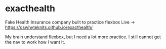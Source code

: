 # exacthealth
Fake Health Insurance company built to practice flexbox
Live -> https://oswhyteknits.github.io/exacthealth/

My brain understand flexbox, but I need a lot more practice.
I still cannot get the nav to work how I want it.
